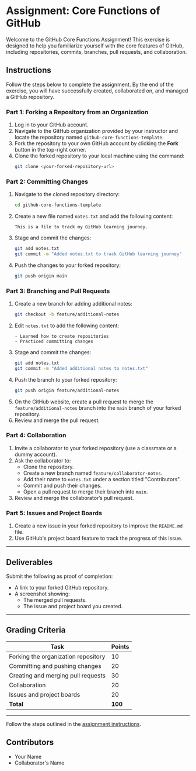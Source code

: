 # Assignment: Core Functions of GitHub

Welcome to the GitHub Core Functions Assignment! This exercise is designed to help you familiarize yourself with the core features of GitHub, including repositories, commits, branches, pull requests, and collaboration.

## Instructions

Follow the steps below to complete the assignment. By the end of the exercise, you will have successfully created, collaborated on, and managed a GitHub repository.

### Part 1: Forking a Repository from an Organization
1. Log in to your GitHub account.
2. Navigate to the GitHub organization provided by your instructor and locate the repository named `github-core-functions-template`.
3. Fork the repository to your own GitHub account by clicking the **Fork** button in the top-right corner.
4. Clone the forked repository to your local machine using the command: 
   ```bash
   git clone <your-forked-repository-url>
   ```

### Part 2: Committing Changes
1. Navigate to the cloned repository directory:
   ```bash
   cd github-core-functions-template
   ```
2. Create a new file named `notes.txt` and add the following content:
   ```
   This is a file to track my GitHub learning journey.
   ```
3. Stage and commit the changes:
   ```bash
   git add notes.txt
   git commit -m "Added notes.txt to track GitHub learning journey"
   ```
4. Push the changes to your forked repository:
   ```bash
   git push origin main
   ```

### Part 3: Branching and Pull Requests
1. Create a new branch for adding additional notes:
   ```bash
   git checkout -b feature/additional-notes
   ```
2. Edit `notes.txt` to add the following content:
   ```
   - Learned how to create repositories
   - Practiced committing changes
   ```
3. Stage and commit the changes:
   ```bash
   git add notes.txt
   git commit -m "Added additional notes to notes.txt"
   ```
4. Push the branch to your forked repository:
   ```bash
   git push origin feature/additional-notes
   ```
5. On the GitHub website, create a pull request to merge the `feature/additional-notes` branch into the `main` branch of your forked repository.
6. Review and merge the pull request.

### Part 4: Collaboration
1. Invite a collaborator to your forked repository (use a classmate or a dummy account).
2. Ask the collaborator to:
    - Clone the repository.
    - Create a new branch named `feature/collaborator-notes`.
    - Add their name to `notes.txt` under a section titled "Contributors".
    - Commit and push their changes.
    - Open a pull request to merge their branch into `main`.
3. Review and merge the collaborator’s pull request.

### Part 5: Issues and Project Boards
1. Create a new issue in your forked repository to improve the `README.md` file.
2. Use GitHub's project board feature to track the progress of this issue.

---

## Deliverables

Submit the following as proof of completion:
- A link to your forked GitHub repository.
- A screenshot showing:
    - The merged pull requests.
    - The issue and project board you created.

---

## Grading Criteria

| Task                                  | Points |
|---------------------------------------|--------|
| Forking the organization repository   | 10     |
| Committing and pushing changes        | 20     |
| Creating and merging pull requests    | 30     |
| Collaboration                         | 20     |
| Issues and project boards             | 20     |
| **Total**                             | **100** |

---


 Follow the steps outlined in the [assignment instructions](./).

## Contributors
- Your Name
- Collaborator's Name

